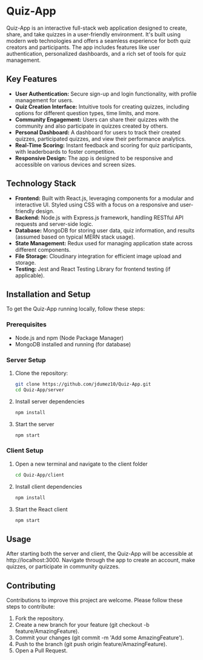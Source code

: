 # Quiz-App

Quiz-App is an interactive full-stack web application designed to create, share, and take quizzes in a user-friendly environment. It's built using modern web technologies and offers a seamless experience for both quiz creators and participants. The app includes features like user authentication, personalized dashboards, and a rich set of tools for quiz management.

## Key Features
- **User Authentication:** Secure sign-up and login functionality, with profile management for users.
- **Quiz Creation Interface:** Intuitive tools for creating quizzes, including options for different question types, time limits, and more.
- **Community Engagement:** Users can share their quizzes with the community and also participate in quizzes created by others.
- **Personal Dashboard:** A dashboard for users to track their created quizzes, participated quizzes, and view their performance analytics.
- **Real-Time Scoring:** Instant feedback and scoring for quiz participants, with leaderboards to foster competition.
- **Responsive Design:** The app is designed to be responsive and accessible on various devices and screen sizes.

## Technology Stack
- **Frontend:** Built with React.js, leveraging components for a modular and interactive UI. Styled using CSS with a focus on a responsive and user-friendly design.
- **Backend:** Node.js with Express.js framework, handling RESTful API requests and server-side logic.
- **Database:** MongoDB for storing user data, quiz information, and results (assumed based on typical MERN stack usage).
- **State Management:** Redux used for managing application state across different components.
- **File Storage:** Cloudinary integration for efficient image upload and storage.
- **Testing:** Jest and React Testing Library for frontend testing (if applicable).

## Installation and Setup
To get the Quiz-App running locally, follow these steps:

### Prerequisites
- Node.js and npm (Node Package Manager)
- MongoDB installed and running (for database)

### Server Setup
1. Clone the repository:
   ```bash
   git clone https://github.com/jdumez10/Quiz-App.git
   cd Quiz-App/server
2. Install server dependencies
   ```bash
   npm install
3. Start the server
   ```bash
   npm start
   ```
  
### Client Setup
1. Open a new terminal and navigate to the client folder
   ```bash
   cd Quiz-App/client
   ```
2. Install client dependencies
   ```bash
   npm install
   ```
3. Start the React client
   ```bash
   npm start
   ```


## Usage
After starting both the server and client, the Quiz-App will be accessible at http://localhost:3000. Navigate through the app to create an account, make quizzes, or participate in community quizzes.


## Contributing
Contributions to improve this project are welcome. Please follow these steps to contribute:
1. Fork the repository.
2. Create a new branch for your feature (git checkout -b feature/AmazingFeature).
3. Commit your changes (git commit -m 'Add some AmazingFeature').
4. Push to the branch (git push origin feature/AmazingFeature).
5. Open a Pull Request.
